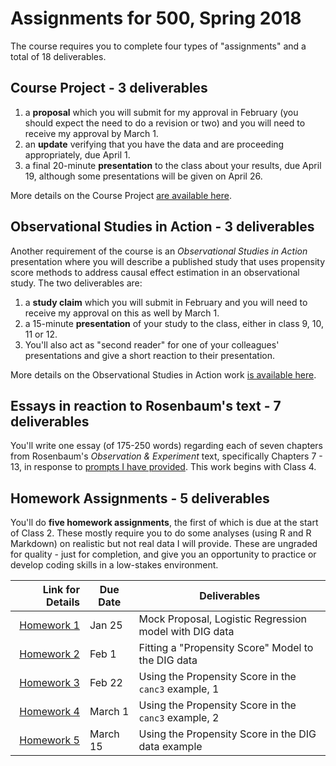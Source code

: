# Assignments for 500, Spring 2018

The course requires you to complete four types of "assignments" and a total of 18 deliverables.

## Course Project - 3 deliverables

1. a **proposal** which you will submit for my approval in February (you should expect the need to do a revision or two) and you will need to receive my approval by March 1.
2. an **update** verifying that you have the data and are proceeding appropriately, due April 1.
3. a final 20-minute **presentation** to the class about your results, due April 19, although some presentations will be given on April 26.

More details on the Course Project [are available here](https://github.com/THOMASELOVE/500-2018/tree/master/projects).

## Observational Studies in Action - 3 deliverables

Another requirement of the course is an *Observational Studies in Action* presentation where you will describe a published study that uses propensity score methods to address causal effect estimation in an observational study. The two deliverables are:

1. a **study claim** which you will submit in February and you will need to receive my approval on this as well by March 1.
2. a 15-minute **presentation** of your study to the class, either in class 9, 10, 11 or 12.
3. You'll also act as "second reader" for one of your colleagues' presentations and give a short reaction to their presentation.

More details on the Observational Studies in Action work [is available here](https://github.com/THOMASELOVE/500-2018/tree/master/assignments/OSIA).

## Essays in reaction to Rosenbaum's text - 7 deliverables

You'll write one essay (of 175-250 words) regarding each of seven chapters from Rosenbaum's *Observation & Experiment* text, specifically Chapters 7 - 13, in response to [prompts I have provided](https://github.com/THOMASELOVE/500-2018/blob/master/assignments/essayprompts.md). This work begins with Class 4. 

## Homework Assignments - 5 deliverables

You'll do **five homework assignments**, the first of which is due at the start of Class 2. These mostly require you to do some analyses (using R and R Markdown) on realistic but not real data I will provide. These are ungraded for quality - just for completion, and give you an opportunity to practice or develop coding skills in a low-stakes environment. 

Link for Details   | Due Date | Deliverables
-----------: | -------- | --------------------------------------------------------------------------
[Homework 1](https://github.com/THOMASELOVE/500-2018/tree/master/assignments/homework1) | Jan 25 | Mock Proposal, Logistic Regression model with DIG data
[Homework 2](https://github.com/THOMASELOVE/500-2018/tree/master/assignments/homework2) | Feb 1 | Fitting a "Propensity Score" Model to the DIG data
[Homework 3](https://github.com/THOMASELOVE/500-2018/tree/master/assignments/homework3) | Feb 22 | Using the Propensity Score in the `canc3` example, 1
[Homework 4](https://github.com/THOMASELOVE/500-2018/tree/master/assignments/homework4) | March 1 | Using the Propensity Score in the `canc3` example, 2
[Homework 5](https://github.com/THOMASELOVE/500-2018/tree/master/assignments/homework5) | March 15 | Using the Propensity Score in the DIG data example
